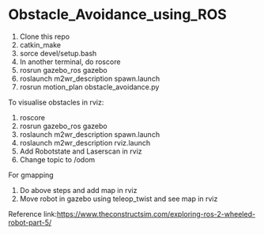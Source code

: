 # Obstacle_Avoidance_using_ROS
1. Clone this repo
2. catkin_make
3. sorce devel/setup.bash
4. In another terminal, do roscore
5. rosrun gazebo_ros gazebo
6. roslaunch m2wr_description spawn.launch
8. rosrun motion_plan obstacle_avoidance.py

To visualise obstacles in rviz:
1. roscore
2. rosrun gazebo_ros gazebo
3. roslaunch m2wr_description spawn.launch
4. roslaunch m2wr_description rviz.launch
5. Add Robotstate and Laserscan in rviz
6. Change topic to /odom

For gmapping
1. Do above steps and add map in rviz
2. Move robot in gazebo using teleop_twist and see map in rviz


Reference link:https://www.theconstructsim.com/exploring-ros-2-wheeled-robot-part-5/


